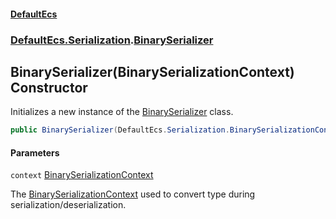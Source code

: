 #### [DefaultEcs](DefaultEcs.md 'DefaultEcs')
### [DefaultEcs.Serialization](DefaultEcs.md#DefaultEcs.Serialization 'DefaultEcs.Serialization').[BinarySerializer](BinarySerializer.md 'DefaultEcs.Serialization.BinarySerializer')

## BinarySerializer(BinarySerializationContext) Constructor

Initializes a new instance of the [BinarySerializer](BinarySerializer.md 'DefaultEcs.Serialization.BinarySerializer') class.

```csharp
public BinarySerializer(DefaultEcs.Serialization.BinarySerializationContext context);
```
#### Parameters

<a name='DefaultEcs.Serialization.BinarySerializer.BinarySerializer(DefaultEcs.Serialization.BinarySerializationContext).context'></a>

`context` [BinarySerializationContext](BinarySerializationContext.md 'DefaultEcs.Serialization.BinarySerializationContext')

The [BinarySerializationContext](BinarySerializationContext.md 'DefaultEcs.Serialization.BinarySerializationContext') used to convert type during serialization/deserialization.